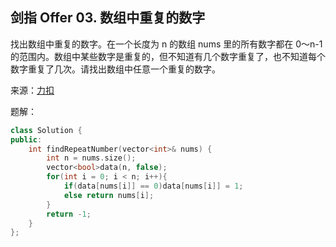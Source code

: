 ## 剑指 Offer 03. 数组中重复的数字
找出数组中重复的数字。在一个长度为 n 的数组 nums 里的所有数字都在 0～n-1 的范围内。数组中某些数字是重复的，但不知道有几个数字重复了，也不知道每个数字重复了几次。请找出数组中任意一个重复的数字。

来源：[力扣](https://leetcode-cn.com/problems/shu-zu-zhong-zhong-fu-de-shu-zi-lcof)

题解：
```C++
class Solution {
public:
    int findRepeatNumber(vector<int>& nums) {
        int n = nums.size();
        vector<bool>data(n, false);
        for(int i = 0; i < n; i++){
            if(data[nums[i]] == 0)data[nums[i]] = 1;
            else return nums[i];
        }
        return -1;
    }
};
```
